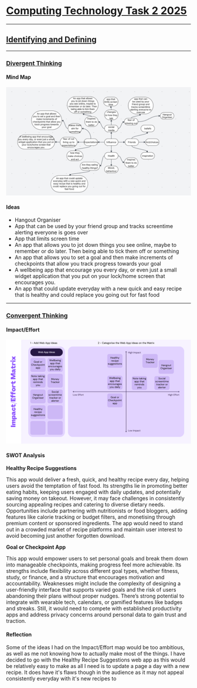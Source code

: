 # <ins> **Computing Technology Task 2 2025**<ins>
---
## <ins> **Identifying and Defining** <ins>
---
### <ins> **Divergent Thinking** <ins>
#### **Mind Map**
![alt text](Theory/Mindmap.png)

#### **Ideas**
- Hangout Organiser
- App that can be used by your friend group and tracks screentime alerting everyone is goes over
- App that limits screen time
- An app that allows you to jot down things you see online, maybe to remember or do later. Then being able to tick them off or something
- An app that allows you to set a goal and then make increments of checkpoints that allow you track progress towards your goal
- A wellbeing app that encourage you every day, or even just a small widget application that you put on your lock/home screen that encourages you.
- An app that could update everyday with a new quick and easy recipe that is healthy and could replace you going out for fast food

---
### <ins> **Convergent Thinking** <ins>
#### **Impact/Effort**
![alt text](Theory/ImpactEffort.png)

#### **SWOT Analysis**
**Healthy Recipe Suggestions**

This app would deliver a fresh, quick, and healthy recipe every day, helping users avoid the temptation of fast food. Its strengths lie in promoting better eating habits, keeping users engaged with daily updates, and potentially saving money on takeout. However, it may face challenges in consistently sourcing appealing recipes and catering to diverse dietary needs. Opportunities include partnering with nutritionists or food bloggers, adding features like calorie tracking or budget filters, and monetising through premium content or sponsored ingredients. The app would need to stand out in a crowded market of recipe platforms and maintain user interest to avoid becoming just another forgotten download.

**Goal or Checkpoint App**

This app would empower users to set personal goals and break them down into manageable checkpoints, making progress feel more achievable. Its strengths include flexibility across different goal types, whether fitness, study, or finance, and a structure that encourages motivation and accountability. Weaknesses might include the complexity of designing a user-friendly interface that supports varied goals and the risk of users abandoning their plans without proper nudges. There’s strong potential to integrate with wearable tech, calendars, or gamified features like badges and streaks. Still, it would need to compete with established productivity apps and address privacy concerns around personal data to gain trust and traction.

#### **Reflection**
Some of the ideas I had on the Impact/Effort map would be too ambitious, as well as me not knowing how to actually make most of the things. I have decided to go with the Healthy Recipe Suggestions web app as this would be relatively easy to make as all I need is to update a page a day with a new recipe. It does have it's flaws though in the audience as it may not appeal consistently everyday with it's new recipes to 